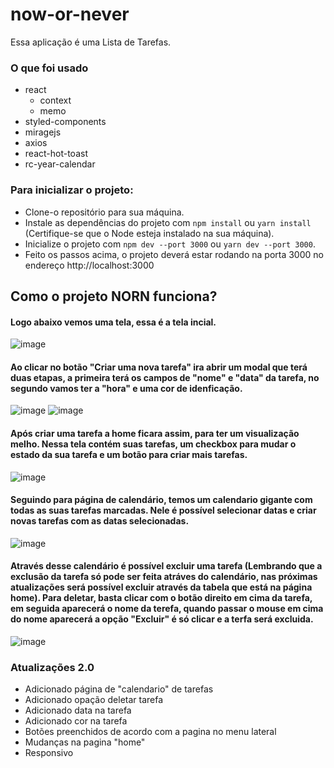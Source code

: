# now-or-never
Essa aplicação é uma Lista de Tarefas.

### O que foi usado
* react
  - context
  - memo
* styled-components
* miragejs
* axios
* react-hot-toast
* rc-year-calendar

### Para inicializar o projeto:
* Clone-o repositório para sua máquina.
* Instale as dependências do projeto com `npm install` ou `yarn install` (Certifique-se que o Node esteja instalado na sua máquina).
* Inicialize o projeto com `npm dev --port 3000` ou `yarn dev --port 3000`.
* Feito os passos acima, o projeto deverá estar rodando na porta 3000 no endereço http://localhost:3000

## Como o projeto NORN funciona?
#### Logo abaixo vemos uma tela, essa é a tela incial.
![image](https://user-images.githubusercontent.com/42146848/185535395-c5b0846c-6514-4fb8-9eea-2e53f0e1be14.png)

#### Ao clicar no botão "Criar uma nova tarefa" ira abrir um modal que terá duas etapas, a primeira terá os campos de "nome" e "data" da tarefa, no segundo vamos ter a "hora" e uma cor de idenficação.
![image](https://user-images.githubusercontent.com/42146848/185535616-b68de34c-3d73-46b5-9b98-d608943f2f54.png)
![image](https://user-images.githubusercontent.com/42146848/185535731-ee5d35b0-f612-4f98-a115-6f0382b0b3aa.png)

#### Após criar uma tarefa a home ficara assim, para ter um visualização melho. Nessa tela contém suas tarefas, um checkbox para mudar o estado da sua tarefa e um botão para criar mais tarefas.
![image](https://user-images.githubusercontent.com/42146848/185536255-5094febd-a8ad-4ee3-86af-952d7f4ce88b.png)

#### Seguindo para página de calendário, temos um calendario gigante com todas as suas tarefas marcadas. Nele é possível selecionar datas e criar novas tarefas com as datas selecionadas.
![image](https://user-images.githubusercontent.com/42146848/185536729-0c94dbc6-61ea-4035-bf87-607c7cc635c3.png)

#### Através desse calendário é possível excluir uma tarefa (Lembrando que a exclusão da tarefa só pode ser feita atráves do calendário, nas próximas atualizações será possível excluir através da tabela que está na página home). Para deletar, basta clicar com o botão direito em cima da tarefa, em seguida aparecerá o nome da terefa, quando passar o mouse em cima do nome aparecerá a opção "Excluir" é só clicar e a terfa será excluida.
![image](https://user-images.githubusercontent.com/42146848/185538190-a7ea9798-f52c-4846-8084-72ceaec7e11c.png)



### Atualizações 2.0
- Adicionado página de "calendario" de tarefas
- Adicionado opação deletar tarefa
- Adicionado data na tarefa
- Adicionado cor na tarefa
- Botões preenchidos de acordo com a pagina no menu lateral
- Mudanças na pagina "home"
- Responsivo
